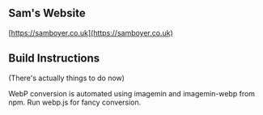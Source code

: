 ## Sam's Website

[https://samboyer.co.uk](https://samboyer.co.uk)

## Build Instructions

(There's actually things to do now)

WebP conversion is automated using imagemin and imagemin-webp from npm. Run webp.js for fancy conversion.